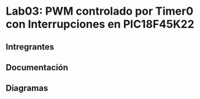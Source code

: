 # Lab03: PWM controlado por Timer0 con Interrupciones en PIC18F45K22
 

## Intregrantes


## Documentación


## Diagramas


